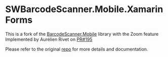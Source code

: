 # SWBarcodeScanner.Mobile.XamarinForms

This is a fork of the [BarcodeScanner.Mobile](https://github.com/JimmyPun610/BarcodeScanner.Mobile) library with the Zoom feature Implemented by Aurélien Rivet on [PR#195](https://github.com/JimmyPun610/BarcodeScanner.Mobile/pull/195)


Please refer to the original [repo](https://github.com/JimmyPun610/BarcodeScanner.Mobile) for more details and documentation.

